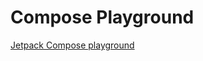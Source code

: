 # Compose Playground

[Jetpack Compose playground](https://foso.github.io/Jetpack-Compose-Playground/)

